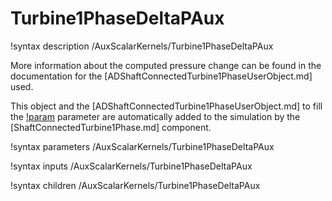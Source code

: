 # Turbine1PhaseDeltaPAux

!syntax description /AuxScalarKernels/Turbine1PhaseDeltaPAux

More information about the computed pressure change can be found in the
documentation for the [ADShaftConnectedTurbine1PhaseUserObject.md] used.

This object and the [ADShaftConnectedTurbine1PhaseUserObject.md] to fill the
[!param](/AuxScalarKernels/Turbine1PhaseDeltaPAux/turbine_uo) parameter are
automatically added to the simulation by the [ShaftConnectedTurbine1Phase.md] component.

!syntax parameters /AuxScalarKernels/Turbine1PhaseDeltaPAux

!syntax inputs /AuxScalarKernels/Turbine1PhaseDeltaPAux

!syntax children /AuxScalarKernels/Turbine1PhaseDeltaPAux
